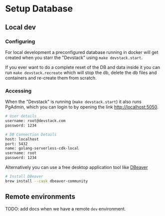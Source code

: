 # Setup Database

## Local dev

### Configuring

For local development a preconfigured database running in docker will get created when you starr the "Devstack" using `make devstack.start`.

If you ever want to do a complete reset of the DB and data inside it you can run `make devstack.recreate` which will stop the db, delete the db files and containers and re-create them from scratch.

### Accessing

When the "Devstack" is running (`make devstack.start`) it also runs PgAdmin, which you can login to by opening the link [http://localhost:5050](http://localhost:5050).

```sh
# User details
username: root@devstack.com
password: 1234

# DB Connection Details
host: localhost
port: 5432
name: golang-serverless-cdk-local
username: root
password: 1234
```

Alternatively you can use a free desktop application tool like [DBeaver](https://dbeaver.io/)

```sh
# Install DBeaver
brew install --cask dbeaver-community
```

## Remote environments

TODO: add docs when we have a remote `dev` environment.

